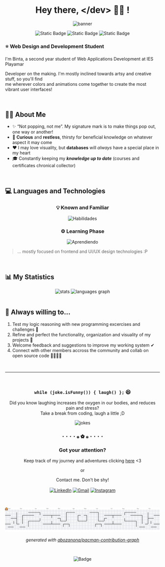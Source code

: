 <div align="center">
  
# Hey there, &lt;/dev&gt; 👋🏾 !</h1>
![banner](https://i.pinimg.com/originals/18/ea/6b/18ea6b2703d8a3cbcc03cde04e5e938b.gif)

![Static Badge](https://img.shields.io/badge/coding-class_projects-94E994?style=for-the-badge)
![Static Badge](https://img.shields.io/badge/focus-studies-32B176?style=for-the-badge)
![Static Badge](https://img.shields.io/badge/goal-contribute_to_community-10463C?style=for-the-badge)

</div>

### ⭐ Web Design and Development Student

I'm Binta, a second year student of Web Applications Development at IES Playamar

Developer on the making. I'm mostly inclined towards artsy and creative stuff, so you'll find <br>
me wherever colors and animations come together to create the most vibrant user interfaces!

<br>

## 🧕🏾 About Me
  + ✨ “Not popping, not me”. My signature mark is to make things pop out, one way or another!
  + 🧠 **Curious** and **restless**, thirsty for beneficial knowledge on whatever aspect it may come
  + ❤ I may love visuality, but **databases** will _always_ have a special place in my heart
  + 🎓 Constantly keeping my ___knowledge up to date___ (courses and certificates chronical collector)

<br>
  
  ## 💻 Languages and Technologies

<div align="center">
    
  ### 💡 Known and Familiar
  ![Habilidades](https://skillicons.dev/icons?i=html,css,java,javascript,mysql,python,ubuntu,vscode,eclipse,git,debian,wordpress&theme=dark&perline=6)

  
  ### ⚙️ Learning Phase
  ![Aprendiendo](https://skillicons.dev/icons?i=php,bootstrap,sass,laravel&theme=dark)
  
</div>

> ... mostly focused on frontend and UI/UX design technologies :P

<br>
  
  ## 📊 My Statistics

<div align="center">

  <img src="https://github-readme-stats.vercel.app/api?username=bintidev&hide_border=true&show_icons=true&theme=vue-dark" alt="stats" style="width: 490px;"/>
  <img src="https://github-readme-stats.vercel.app/api/top-langs?username=bintidev&layout=compact&card_width=320&langs_count=20&theme=vue-dark&hide_border=true" alt="languages graph" style="width: 397.55px;"/>
  
</div>

<br>

## 💭 Always willing to...
  1. Test my logic reasoning with new programming excercises and challenges 🤔
  2. Refine and perfect the functionality, organization and visuality of my projects 💯
  3. Welcome feedback and suggestions to improve my working system ✔
  4. Connect with other members accross the community and collab on open source code 👩🏾‍🤝‍👩

<br>

<hr>

<br>
<div align="center">
  
  ### `while (joke.isFunny()) { laugh() };` 😆
  Did you know laughing increases the oxygen in our bodies, and reduces pain and stress? <br>
  Take a break from coding, laugh a little ;D

  <img src="https://readme-jokes.vercel.app/api?hideBorder&theme=vue-dark" alt="jokes" style="width: 500px;"/>
  
</div>

<div align="center">
  
  ### ･  ･  ･  ･  ๑ ✿ ๑  ･  ･  ･  ･
  
  ### Got your attention?
  Keep track of my journey and
  adventures clicking <a href="https://github.com/bintidev?tab=repositories" alt="Mi perfil">here</a> <3

  or

  Contact me. Don't be shy!
  <br><br>
  [![LinkedIn](https://img.shields.io/badge/linkedin-%230077B5.svg?style=for-the-badge&logo=linkedin&logoColor=white)](https://www.linkedin.com/in/binta-diop-715741307/)
  [![Gmail](https://img.shields.io/badge/Gmail-D14836?style=for-the-badge&logo=gmail&logoColor=white)](mailto:bd90962@gmail.com?subject=Heyo!)
  [![Instagram](https://img.shields.io/badge/Instagram-%23E4405F.svg?style=for-the-badge&logo=Instagram&logoColor=white)](https://www.instagram.com/bintidev/)

  <br>

  <br>

  <picture>
  <source media="(prefers-color-scheme: dark)" srcset="https://raw.githubusercontent.com/bintidev/bintidev/output/pacman-contribution-graph-dark.svg">
  <img alt="pacman contribution graph" src="https://raw.githubusercontent.com/bintidev/bintidev/output/pacman-contribution-graph.svg">
</picture>

_generated with [abozanona/pacman-contribution-graph](https://abozanona.github.io/pacman-contribution-graph/)_

<br>

![Badge](https://hitscounter.dev/api/hit?url=https%3A%2F%2Fgithub.com%2Fbintidev&label=Visitors&icon=eyeglasses&color=%32B176&message=&style=for-the-badge)
  
</div>
